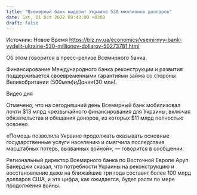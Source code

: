 ```yaml
---
title: "Всемирный банк выделит Украине 530 миллионов долларов"
date: Sat, 01 Oct 2022 09:43:00 +0300
draft: false
---
```

Источник: Новое Время https://biz.nv.ua/economics/vsemirnyy-bank-vydelit-ukraine-530-millionov-dollarov-50273781.html


Об этом говорится в пресс-релизе Всемирного банка.

Финансирование Международного банка реконструкции и развития поддерживается своевременными гарантиями займа со стороны Великобритании ($500 млн) и Дании ($30 млн).

 Видео дня   

Отмечено, что на сегодняшний день Всемирный банк мобилизовал почти $13 млрд чрезвычайного финансирования для Украины, включая обязательства и обещания доноров, из которых $11 млрд полностью освоено.

«Помощь позволила Украине продолжать оказывать основные государственные услуги населению и смягчила последствия масштабных потерь, вызванных войной», — говорится в сообщении.

Региональный директор Всемирного банка по Восточной Европе Аруп Банерджи сказал, что потребности Украины на реконструкцию и восстановление даже на ближайшие три года составят более 100 млрд долларов США, и эта цифра, как ожидается, будет расти по мере продолжения войны.
